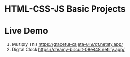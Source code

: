 # HTML-CSS-JS Basic Projects

# Live Demo 
1. Multiply This https://graceful-cajeta-8197df.netlify.app/  
2. Digital Clock https://dreamy-biscuit-08e848.netlify.app/  
 
